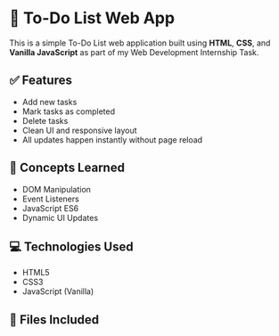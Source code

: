 # 📝 To-Do List Web App

This is a simple To-Do List web application built using **HTML**, **CSS**, and **Vanilla JavaScript** as part of my Web Development Internship Task.

## ✅ Features

- Add new tasks
- Mark tasks as completed
- Delete tasks
- Clean UI and responsive layout
- All updates happen instantly without page reload

## 🧠 Concepts Learned

- DOM Manipulation
- Event Listeners
- JavaScript ES6
- Dynamic UI Updates

## 💻 Technologies Used

- HTML5
- CSS3
- JavaScript (Vanilla)

## 📂 Files Included

